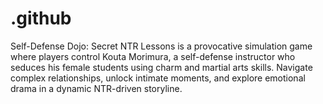 # .github
Self-Defense Dojo: Secret NTR Lessons is a provocative simulation game where players control Kouta Morimura, a self-defense instructor who seduces his female students using charm and martial arts skills. Navigate complex relationships, unlock intimate moments, and explore emotional drama in a dynamic NTR-driven storyline.
